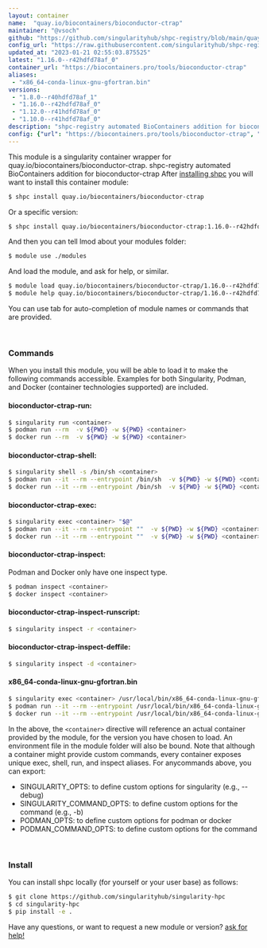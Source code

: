 ```yaml
---
layout: container
name:  "quay.io/biocontainers/bioconductor-ctrap"
maintainer: "@vsoch"
github: "https://github.com/singularityhub/shpc-registry/blob/main/quay.io/biocontainers/bioconductor-ctrap/container.yaml"
config_url: "https://raw.githubusercontent.com/singularityhub/shpc-registry/main/quay.io/biocontainers/bioconductor-ctrap/container.yaml"
updated_at: "2023-01-21 02:55:03.875525"
latest: "1.16.0--r42hdfd78af_0"
container_url: "https://biocontainers.pro/tools/bioconductor-ctrap"
aliases:
 - "x86_64-conda-linux-gnu-gfortran.bin"
versions:
 - "1.8.0--r40hdfd78af_1"
 - "1.16.0--r42hdfd78af_0"
 - "1.12.0--r41hdfd78af_0"
 - "1.10.0--r41hdfd78af_0"
description: "shpc-registry automated BioContainers addition for bioconductor-ctrap"
config: {"url": "https://biocontainers.pro/tools/bioconductor-ctrap", "maintainer": "@vsoch", "description": "shpc-registry automated BioContainers addition for bioconductor-ctrap", "latest": {"1.16.0--r42hdfd78af_0": "sha256:157cc91f356c64bd75d94ada2b468c084c714ff7a56936e0b51e41110629d3d5"}, "tags": {"1.8.0--r40hdfd78af_1": "sha256:4caaf1bc57b6f492dbf92bbd654d6d0723ace99116c1d72090ddb432f6b0102b", "1.16.0--r42hdfd78af_0": "sha256:157cc91f356c64bd75d94ada2b468c084c714ff7a56936e0b51e41110629d3d5", "1.12.0--r41hdfd78af_0": "sha256:d4a74d6059e03e71b1fc2a82c0e8530b390e297d23dfd1ece029ea78979431a8", "1.10.0--r41hdfd78af_0": "sha256:278e68d4f41d8e45d3a301086c150cd8188d3c31521ce0b3ade82bbe4b09219c"}, "docker": "quay.io/biocontainers/bioconductor-ctrap", "aliases": {"x86_64-conda-linux-gnu-gfortran.bin": "/usr/local/bin/x86_64-conda-linux-gnu-gfortran.bin"}}
---
```


This module is a singularity container wrapper for quay.io/biocontainers/bioconductor-ctrap.
shpc-registry automated BioContainers addition for bioconductor-ctrap
After [installing shpc](#install) you will want to install this container module:


```bash
$ shpc install quay.io/biocontainers/bioconductor-ctrap
```

Or a specific version:

```bash
$ shpc install quay.io/biocontainers/bioconductor-ctrap:1.16.0--r42hdfd78af_0
```

And then you can tell lmod about your modules folder:

```bash
$ module use ./modules
```

And load the module, and ask for help, or similar.

```bash
$ module load quay.io/biocontainers/bioconductor-ctrap/1.16.0--r42hdfd78af_0
$ module help quay.io/biocontainers/bioconductor-ctrap/1.16.0--r42hdfd78af_0
```

You can use tab for auto-completion of module names or commands that are provided.

<br>

### Commands

When you install this module, you will be able to load it to make the following commands accessible.
Examples for both Singularity, Podman, and Docker (container technologies supported) are included.

#### bioconductor-ctrap-run:

```bash
$ singularity run <container>
$ podman run --rm  -v ${PWD} -w ${PWD} <container>
$ docker run --rm  -v ${PWD} -w ${PWD} <container>
```

#### bioconductor-ctrap-shell:

```bash
$ singularity shell -s /bin/sh <container>
$ podman run --it --rm --entrypoint /bin/sh  -v ${PWD} -w ${PWD} <container>
$ docker run --it --rm --entrypoint /bin/sh  -v ${PWD} -w ${PWD} <container>
```

#### bioconductor-ctrap-exec:

```bash
$ singularity exec <container> "$@"
$ podman run --it --rm --entrypoint ""  -v ${PWD} -w ${PWD} <container> "$@"
$ docker run --it --rm --entrypoint ""  -v ${PWD} -w ${PWD} <container> "$@"
```

#### bioconductor-ctrap-inspect:

Podman and Docker only have one inspect type.

```bash
$ podman inspect <container>
$ docker inspect <container>
```

#### bioconductor-ctrap-inspect-runscript:

```bash
$ singularity inspect -r <container>
```

#### bioconductor-ctrap-inspect-deffile:

```bash
$ singularity inspect -d <container>
```


#### x86_64-conda-linux-gnu-gfortran.bin

```bash
$ singularity exec <container> /usr/local/bin/x86_64-conda-linux-gnu-gfortran.bin
$ podman run --it --rm --entrypoint /usr/local/bin/x86_64-conda-linux-gnu-gfortran.bin   -v ${PWD} -w ${PWD} <container> -c " $@"
$ docker run --it --rm --entrypoint /usr/local/bin/x86_64-conda-linux-gnu-gfortran.bin   -v ${PWD} -w ${PWD} <container> -c " $@"
```



In the above, the `<container>` directive will reference an actual container provided
by the module, for the version you have chosen to load. An environment file in the
module folder will also be bound. Note that although a container
might provide custom commands, every container exposes unique exec, shell, run, and
inspect aliases. For anycommands above, you can export:

 - SINGULARITY_OPTS: to define custom options for singularity (e.g., --debug)
 - SINGULARITY_COMMAND_OPTS: to define custom options for the command (e.g., -b)
 - PODMAN_OPTS: to define custom options for podman or docker
 - PODMAN_COMMAND_OPTS: to define custom options for the command

<br>

### Install

You can install shpc locally (for yourself or your user base) as follows:

```bash
$ git clone https://github.com/singularityhub/singularity-hpc
$ cd singularity-hpc
$ pip install -e .
```

Have any questions, or want to request a new module or version? [ask for help!](https://github.com/singularityhub/singularity-hpc/issues)